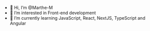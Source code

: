 - 👋 Hi, I’m @Marthe-M
- 👀 I’m interested in Front-end development
- 🌱 I’m currently learning JavaScript, React, NextJS, TypeScript and Angular

<!---
Marthe-M/Marthe-M is a ✨ special ✨ repository because its `README.md` (this file) appears on your GitHub profile.
You can click the Preview link to take a look at your changes.
--->
